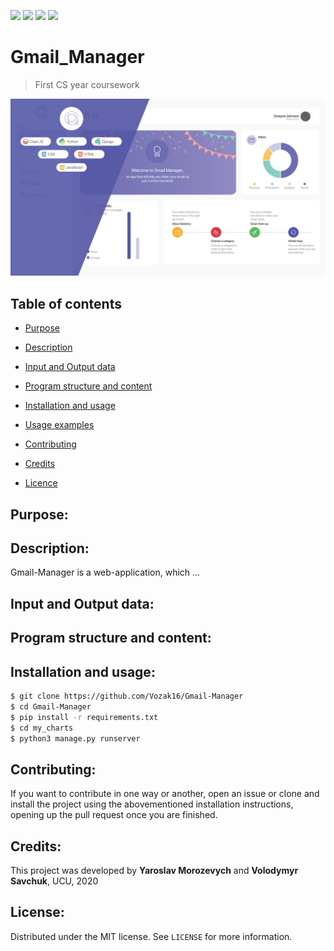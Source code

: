 ![](https://img.shields.io/github/license/Vozak16/Gmail-Manager)
![](https://img.shields.io/github/commit-activity/w/Vozak16/Gmail-Manager)
![](https://img.shields.io/github/last-commit/Vozak16/Gmail-Manager)
![](https://img.shields.io/github/languages/code-size/Vozak16/Gmail-Manager)
# Gmail_Manager
> First CS year coursework

![](https://github.com/Vozak16/Gmail-Manager/blob/master/Gmail-Manager-Preview.png)

## Table of contents
* [Purpose](#Purpose)

* [Description](#Description)

* [Input and Output data](#Input-and-Output-Data)

* [Program structure and content](#Program-structure-and-content)

* [Installation and usage](#Installation-and-usage)

* [Usage examples](#Usage-examples)

* [Contributing](#Contributing)

* [Credits](#Credits)

* [Licence](#Licence)


## Purpose:


## Description: 
Gmail-Manager is a web-application, which …

## Input and Output data:

## Program structure and content:


## Installation and usage: 

```bash
$ git clone https://github.com/Vozak16/Gmail-Manager
$ cd Gmail-Manager
$ pip install -r requirements.txt
$ cd my_charts
$ python3 manage.py runserver
```



## Contributing: 

If you want to contribute in one way or another, open an issue or clone and install the project using the abovementioned installation instructions, opening up the pull request once you are finished.

## Credits: 

This project was developed by **Yaroslav Morozevych** and **Volodymyr Savchuk**, UCU, 2020

## License:  

Distributed under the MIT license. See ``LICENSE`` for more information.

